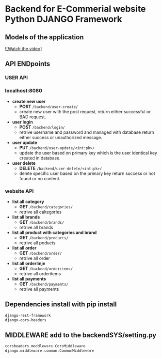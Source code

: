 # Backend for E-Commerial website Python DJANGO Framework

## Models of the application
[![Watch the video]](https://youtu.be/WFWsgbD6JpA)



## API ENDpoints

### USER API
### localhost:8080
- **create new user**
  - **POST** `/backend/user-create/`
  - create new user with the post request, return either successful or BAD request.
- **user login**
  - **POST** `/backend/login/`
  - retrive username and password and managed with database return either success or unauthorized message.
- **user update**
  - **PUT** `/backend/user-update/<int:pk>/`
  - update the user based on primary key which is the user identical key created in database.
- **user delete**
  - **DELETE** `/backend/user-delete/<int:pk>/`
  - delete specific user based on the primary key return success or not found or no content.

### website API
- **list all category**
  - **GET** `/backend/categories/`
  - retrive all caltegories
- **list all brands**
  - **GET** `/backend/brands/`
  - retrive all brands
- **list all product with categories and brand**
  - **GET** `/backend/products/`
  - retrive all poducts
- **list all order**
  - **GET** `/backend/order/`
  - retrive all order
- **list all orderlinje**
  - **GET** `/backend/orderitems/`
  - retrive all orderitems
- **list all payments**
  - **GET** `/backend/payments/`
  - retrive all payments 




## Dependencies install with pip install

```bash
django-rest-framework
django-cors-headers
```
## MIDDLEWARE add to the backendSYS/setting.py

```groovy
corsheaders.moddleware.CorsMiddleware
django.middleware.common.CommonMiddleware
```
